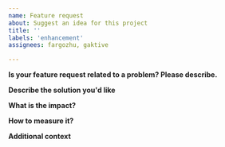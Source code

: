 ```yaml
---
name: Feature request
about: Suggest an idea for this project
title: ''
labels: 'enhancement'
assignees: fargozhu, gaktive

---
```


**Is your feature request related to a problem? Please describe.**
<!--- A clear and concise description of what the problem is. Ex. I'm always frustrated when [...] -->

**Describe the solution you'd like**
<!--- A clear and concise description of what you want to happen. -->

**What is the impact?**
<!--- Describe the impact of the new feature on the product overall. The idea is to uncover potential dependencies, work ongoing by other teams or any other potential activity. -->

**How to measure it?**
<!--- Some metrics must be defined so the product team can evaluate the impact (success or not) of the new feature  -->

**Additional context**
<!--- Add any other context or screenshots about the feature request here. -->
